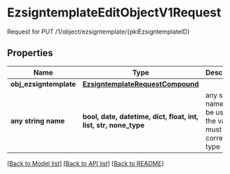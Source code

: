 # EzsigntemplateEditObjectV1Request

Request for PUT /1/object/ezsigntemplate/{pkiEzsigntemplateID}

## Properties
Name | Type | Description | Notes
------------ | ------------- | ------------- | -------------
**obj_ezsigntemplate** | [**EzsigntemplateRequestCompound**](EzsigntemplateRequestCompound.md) |  | 
**any string name** | **bool, date, datetime, dict, float, int, list, str, none_type** | any string name can be used but the value must be the correct type | [optional]

[[Back to Model list]](../README.md#documentation-for-models) [[Back to API list]](../README.md#documentation-for-api-endpoints) [[Back to README]](../README.md)


